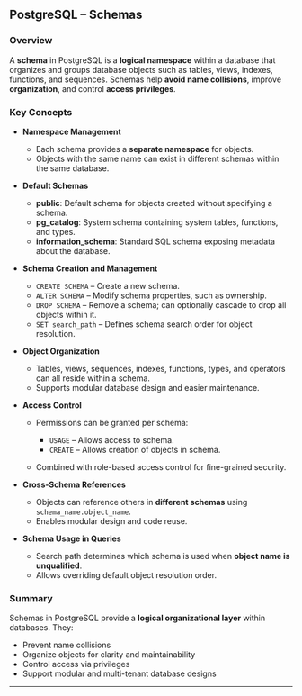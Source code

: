 ## PostgreSQL – Schemas

### Overview

A **schema** in PostgreSQL is a **logical namespace** within a database that organizes and groups database objects such as tables, views, indexes, functions, and sequences. Schemas help **avoid name collisions**, improve **organization**, and control **access privileges**.

### Key Concepts

* **Namespace Management**

  * Each schema provides a **separate namespace** for objects.
  * Objects with the same name can exist in different schemas within the same database.

* **Default Schemas**

  * **public**: Default schema for objects created without specifying a schema.
  * **pg\_catalog**: System schema containing system tables, functions, and types.
  * **information\_schema**: Standard SQL schema exposing metadata about the database.

* **Schema Creation and Management**

  * `CREATE SCHEMA` – Create a new schema.
  * `ALTER SCHEMA` – Modify schema properties, such as ownership.
  * `DROP SCHEMA` – Remove a schema; can optionally cascade to drop all objects within it.
  * `SET search_path` – Defines schema search order for object resolution.

* **Object Organization**

  * Tables, views, sequences, indexes, functions, types, and operators can all reside within a schema.
  * Supports modular database design and easier maintenance.

* **Access Control**

  * Permissions can be granted per schema:

    * `USAGE` – Allows access to schema.
    * `CREATE` – Allows creation of objects in schema.
  * Combined with role-based access control for fine-grained security.

* **Cross-Schema References**

  * Objects can reference others in **different schemas** using `schema_name.object_name`.
  * Enables modular design and code reuse.

* **Schema Usage in Queries**

  * Search path determines which schema is used when **object name is unqualified**.
  * Allows overriding default object resolution order.

### Summary

Schemas in PostgreSQL provide a **logical organizational layer** within databases. They:

* Prevent name collisions
* Organize objects for clarity and maintainability
* Control access via privileges
* Support modular and multi-tenant database designs

---
